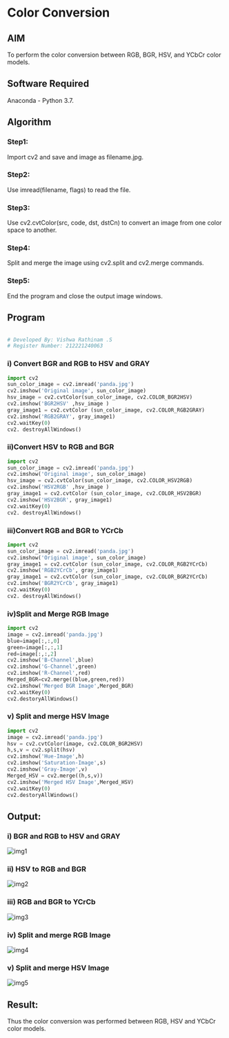 # Color Conversion

## AIM

To perform the color conversion between RGB, BGR, HSV, and YCbCr color models.

## Software Required

Anaconda - Python 3.7.

## Algorithm

### Step1:

Import cv2 and save and image as filename.jpg.

### Step2:

Use imread(filename, flags) to read the file.

### Step3:

Use cv2.cvtColor(src, code, dst, dstCn) to convert an image from one color space to another.

### Step4:

Split and merge the image using cv2.split and cv2.merge commands.

### Step5:

End the program and close the output image windows.


## Program

```python

# Developed By: Vishwa Rathinam .S
# Register Number: 212221240063

```

### i) Convert BGR and RGB to HSV and GRAY

```python
import cv2
sun_color_image = cv2.imread('panda.jpg')
cv2.imshow('Original image', sun_color_image)
hsv_image = cv2.cvtColor(sun_color_image, cv2.COLOR_BGR2HSV)
cv2.imshow('BGR2HSV' ,hsv_image )
gray_image1 = cv2.cvtColor (sun_color_image, cv2.COLOR_RGB2GRAY)
cv2.imshow('RGB2GRAY', gray_image1)
cv2.waitKey(0)
cv2. destroyAllWindows()
```

### ii)Convert HSV to RGB and BGR

```python
import cv2
sun_color_image = cv2.imread('panda.jpg')
cv2.imshow('Original image', sun_color_image)
hsv_image = cv2.cvtColor(sun_color_image, cv2.COLOR_HSV2RGB)
cv2.imshow('HSV2RGB' ,hsv_image )
gray_image1 = cv2.cvtColor (sun_color_image, cv2.COLOR_HSV2BGR)
cv2.imshow('HSV2BGR', gray_image1)
cv2.waitKey(0)
cv2. destroyAllWindows()
```

### iii)Convert RGB and BGR to YCrCb

```python
import cv2
sun_color_image = cv2.imread('panda.jpg')
cv2.imshow('Original image', sun_color_image)
gray_image1 = cv2.cvtColor (sun_color_image, cv2.COLOR_RGB2YCrCb)
cv2.imshow('RGB2YCrCb', gray_image1)
gray_image1 = cv2.cvtColor (sun_color_image, cv2.COLOR_BGR2YCrCb)
cv2.imshow('BGR2YCrCb', gray_image1)
cv2.waitKey(0)
cv2. destroyAllWindows()
```

### iv)Split and Merge RGB Image

```python
import cv2
image = cv2.imread('panda.jpg')
blue=image[:,:,0]
green=image[:,:,1]
red=image[:,:,2]
cv2.imshow('B-Channel',blue)
cv2.imshow('G-Channel',green)
cv2.imshow('R-Channel',red)
Merged_BGR=cv2.merge((blue,green,red))
cv2.imshow('Merged BGR Image',Merged_BGR)
cv2.waitKey(0)
cv2.destoryAllWindows()
```

### v) Split and merge HSV Image

```python
import cv2
image = cv2.imread('panda.jpg')
hsv = cv2.cvtColor(image, cv2.COLOR_BGR2HSV)
h,s,v = cv2.split(hsv)
cv2.imshow('Hue-Image',h)
cv2.imshow('Saturation-Image',s)
cv2.imshow('Gray-Image',v)
Merged_HSV = cv2.merge((h,s,v))
cv2.imshow('Merged HSV Image',Merged_HSV)
cv2.waitKey(0)
cv2.destoryAllWindows()
```


## Output:

### i) BGR and RGB to HSV and GRAY


![img1](https://user-images.githubusercontent.com/95266350/227995267-0c76007b-04a3-4804-bf1e-d9faf8eeab03.png)


### ii) HSV to RGB and BGR


![img2](https://user-images.githubusercontent.com/95266350/227995297-7da3d3a3-d7e9-430c-8e8b-7ee46475f0ca.png)


### iii) RGB and BGR to YCrCb


![img3](https://user-images.githubusercontent.com/95266350/227995312-4a1b4732-04e0-4ead-ba1c-d5351facfe3c.png)


### iv) Split and merge RGB Image

![img4](https://user-images.githubusercontent.com/95266350/227995333-47f09f4c-344f-40ed-9af8-b9e1d5c80141.png)



### v) Split and merge HSV Image

![img5](https://user-images.githubusercontent.com/95266350/227995354-c59b64b4-d1a4-4922-9f4d-76a2a45dbee4.png)




## Result:

Thus the color conversion was performed between RGB, HSV and YCbCr color models.


